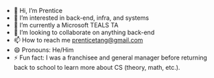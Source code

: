 - 👋 Hi, I’m Prentice
- 👀 I’m interested in back-end, infra, and systems
- 🌱 I’m currently a Microsoft TEALS TA
- 💞️ I’m looking to collaborate on anything back-end
- 📫 How to reach me prenticetang@gmail.com
- 😄 Pronouns: He/Him
- ⚡ Fun fact: I was a franchisee and general manager before returning back to school to learn more about CS (theory, math, etc.). 

<!---
prentang/prentang is a ✨ special ✨ repository because its `README.md` (this file) appears on your GitHub profile.
You can click the Preview link to take a look at your changes.
--->
